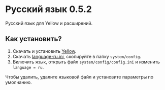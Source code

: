 Русский язык 0.5.2
==================
Русский язык для Yellow и расширений.

Как установить?
---------------
1. Скачать и установить [Yellow](https://github.com/datenstrom/yellow/).  
2. Скачать [language-ru.ini](language-ru.ini?raw=true), скопируйте в папку `system/config`.  
3. Включить язык, открыть файл `system/config/config.ini` и изменить `language = ru`.

Чтобы удалить, удалите языковой файл и установите параметры по умолчанию.